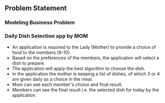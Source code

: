 ## Problem Statement
### Modeling Business Problem
### Daily Dish Selection app by MOM
- An application is required to the Lady (Mother) to provide a choice of food to the members (8-10).  
- Based on the preferences of the members, the application will select a dish to prepare.   
- The application will apply the best algorithm to choose the dish.  
- In the application the mother is keeping a list of dishes, of which 3 or 4 are given daily as a choice in the meal. 
- Mom can see each member's choice and final result. 
- Members can see the final result i.e. the selected dish for today by the application. 